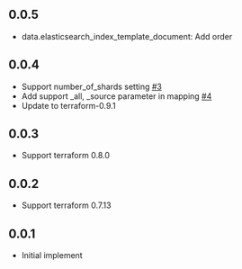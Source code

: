 ## 0.0.5

* data.elasticsearch_index_template_document: Add order

## 0.0.4

* Support number_of_shards setting [#3](https://github.com/kjmkznr/terraform-provider-elasticsearch/pull/3)
* Add support \_all, \_source parameter in mapping [#4](https://github.com/kjmkznr/terraform-provider-elasticsearch/pull/4)
* Update to terraform-0.9.1

## 0.0.3

* Support terraform 0.8.0

## 0.0.2

* Support terraform 0.7.13

## 0.0.1

* Initial implement
